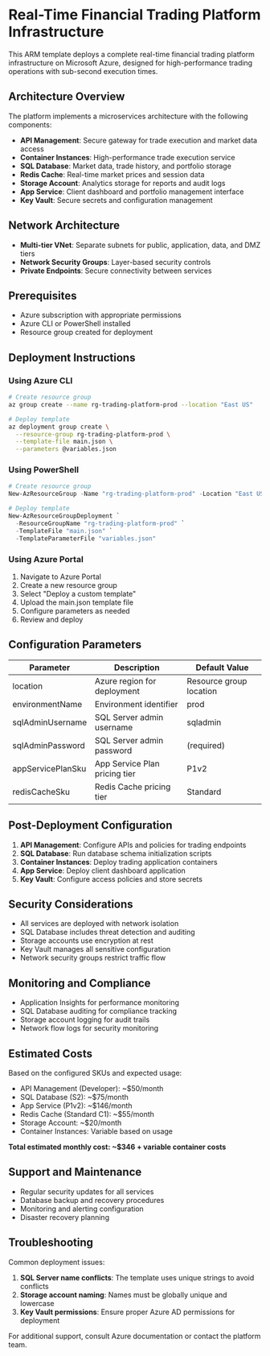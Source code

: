 # Real-Time Financial Trading Platform Infrastructure

This ARM template deploys a complete real-time financial trading platform infrastructure on Microsoft Azure, designed for high-performance trading operations with sub-second execution times.

## Architecture Overview

The platform implements a microservices architecture with the following components:

- **API Management**: Secure gateway for trade execution and market data access
- **Container Instances**: High-performance trade execution service
- **SQL Database**: Market data, trade history, and portfolio storage
- **Redis Cache**: Real-time market prices and session data
- **Storage Account**: Analytics storage for reports and audit logs
- **App Service**: Client dashboard and portfolio management interface
- **Key Vault**: Secure secrets and configuration management

## Network Architecture

- **Multi-tier VNet**: Separate subnets for public, application, data, and DMZ tiers
- **Network Security Groups**: Layer-based security controls
- **Private Endpoints**: Secure connectivity between services

## Prerequisites

- Azure subscription with appropriate permissions
- Azure CLI or PowerShell installed
- Resource group created for deployment

## Deployment Instructions

### Using Azure CLI

```bash
# Create resource group
az group create --name rg-trading-platform-prod --location "East US"

# Deploy template
az deployment group create \
  --resource-group rg-trading-platform-prod \
  --template-file main.json \
  --parameters @variables.json
```

### Using PowerShell

```powershell
# Create resource group
New-AzResourceGroup -Name "rg-trading-platform-prod" -Location "East US"

# Deploy template
New-AzResourceGroupDeployment `
  -ResourceGroupName "rg-trading-platform-prod" `
  -TemplateFile "main.json" `
  -TemplateParameterFile "variables.json"
```

### Using Azure Portal

1. Navigate to Azure Portal
2. Create a new resource group
3. Select "Deploy a custom template"
4. Upload the main.json template file
5. Configure parameters as needed
6. Review and deploy

## Configuration Parameters

| Parameter | Description | Default Value |
|-----------|-------------|---------------|
| location | Azure region for deployment | Resource group location |
| environmentName | Environment identifier | prod |
| sqlAdminUsername | SQL Server admin username | sqladmin |
| sqlAdminPassword | SQL Server admin password | (required) |
| appServicePlanSku | App Service Plan pricing tier | P1v2 |
| redisCacheSku | Redis Cache pricing tier | Standard |

## Post-Deployment Configuration

1. **API Management**: Configure APIs and policies for trading endpoints
2. **SQL Database**: Run database schema initialization scripts
3. **Container Instances**: Deploy trading application containers
4. **App Service**: Deploy client dashboard application
5. **Key Vault**: Configure access policies and store secrets

## Security Considerations

- All services are deployed with network isolation
- SQL Database includes threat detection and auditing
- Storage accounts use encryption at rest
- Key Vault manages all sensitive configuration
- Network security groups restrict traffic flow

## Monitoring and Compliance

- Application Insights for performance monitoring
- SQL Database auditing for compliance tracking
- Storage account logging for audit trails
- Network flow logs for security monitoring

## Estimated Costs

Based on the configured SKUs and expected usage:
- API Management (Developer): ~$50/month
- SQL Database (S2): ~$75/month
- App Service (P1v2): ~$146/month
- Redis Cache (Standard C1): ~$55/month
- Storage Account: ~$20/month
- Container Instances: Variable based on usage

**Total estimated monthly cost: ~$346 + variable container costs**

## Support and Maintenance

- Regular security updates for all services
- Database backup and recovery procedures
- Monitoring and alerting configuration
- Disaster recovery planning

## Troubleshooting

Common deployment issues:
1. **SQL Server name conflicts**: The template uses unique strings to avoid conflicts
2. **Storage account naming**: Names must be globally unique and lowercase
3. **Key Vault permissions**: Ensure proper Azure AD permissions for deployment

For additional support, consult Azure documentation or contact the platform team.